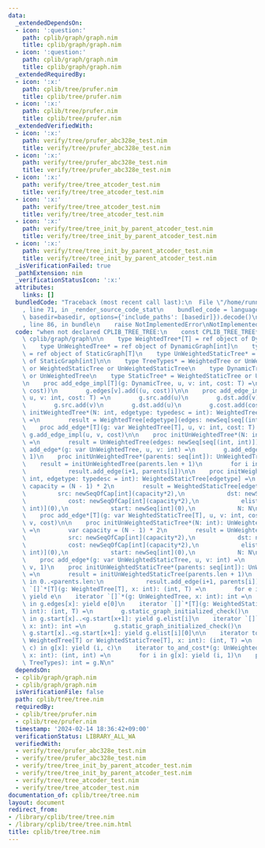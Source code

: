 ```yaml
---
data:
  _extendedDependsOn:
  - icon: ':question:'
    path: cplib/graph/graph.nim
    title: cplib/graph/graph.nim
  - icon: ':question:'
    path: cplib/graph/graph.nim
    title: cplib/graph/graph.nim
  _extendedRequiredBy:
  - icon: ':x:'
    path: cplib/tree/prufer.nim
    title: cplib/tree/prufer.nim
  - icon: ':x:'
    path: cplib/tree/prufer.nim
    title: cplib/tree/prufer.nim
  _extendedVerifiedWith:
  - icon: ':x:'
    path: verify/tree/prufer_abc328e_test.nim
    title: verify/tree/prufer_abc328e_test.nim
  - icon: ':x:'
    path: verify/tree/prufer_abc328e_test.nim
    title: verify/tree/prufer_abc328e_test.nim
  - icon: ':x:'
    path: verify/tree/tree_atcoder_test.nim
    title: verify/tree/tree_atcoder_test.nim
  - icon: ':x:'
    path: verify/tree/tree_atcoder_test.nim
    title: verify/tree/tree_atcoder_test.nim
  - icon: ':x:'
    path: verify/tree/tree_init_by_parent_atcoder_test.nim
    title: verify/tree/tree_init_by_parent_atcoder_test.nim
  - icon: ':x:'
    path: verify/tree/tree_init_by_parent_atcoder_test.nim
    title: verify/tree/tree_init_by_parent_atcoder_test.nim
  _isVerificationFailed: true
  _pathExtension: nim
  _verificationStatusIcon: ':x:'
  attributes:
    links: []
  bundledCode: "Traceback (most recent call last):\n  File \"/home/runner/.local/lib/python3.10/site-packages/onlinejudge_verify/documentation/build.py\"\
    , line 71, in _render_source_code_stat\n    bundled_code = language.bundle(stat.path,\
    \ basedir=basedir, options={'include_paths': [basedir]}).decode()\n  File \"/home/runner/.local/lib/python3.10/site-packages/onlinejudge_verify/languages/nim.py\"\
    , line 86, in bundle\n    raise NotImplementedError\nNotImplementedError\n"
  code: "when not declared CPLIB_TREE_TREE:\n    const CPLIB_TREE_TREE* = 1\n    include\
    \ cplib/graph/graph\n\n    type WeightedTree*[T] = ref object of DynamicGraph[T]\n\
    \    type UnWeightedTree* = ref object of DynamicGraph[int]\n    type WeightedStaticTree*[T]\
    \ = ref object of StaticGraph[T]\n    type UnWeightedStaticTree* = ref object\
    \ of StaticGraph[int]\n\n    type TreeTypes* = WeightedTree or UnWeightedTree\
    \ or WeightedStaticTree or UnWeightedStaticTree\n    type DynamicTree* = WeightedTree\
    \ or UnWeightedTree\n    type StaticTree* = WeightedStaticTree or UnWeightedStaticTree\n\
    \n    proc add_edge_impl[T](g: DynamicTree, u, v: int, cost: T) =\n        g.edges[u].add((v,\
    \ cost))\n        g.edges[v].add((u, cost))\n\n    proc add_edge_impl[T](g: StaticTree,\
    \ u, v: int, cost: T) =\n        g.src.add(u)\n        g.dst.add(v)\n        g.cost.add(cost)\n\
    \        g.src.add(v)\n        g.dst.add(u)\n        g.cost.add(cost)\n\n    proc\
    \ initWeightedTree*(N: int, edgetype: typedesc = int): WeightedTree[edgetype]\
    \ =\n        result = WeightedTree[edgetype](edges: newSeq[seq[(int, edgetype)]](N))\n\
    \    proc add_edge*[T](g: var WeightedTree[T], u, v: int, cost: T) =\n       \
    \ g.add_edge_impl(u, v, cost)\n\n    proc initUnWeightedTree*(N: int): UnWeightedTree\
    \ =\n        result = UnWeightedTree(edges: newSeq[seq[(int, int)]](N))\n    proc\
    \ add_edge*(g: var UnWeightedTree, u, v: int) =\n        g.add_edge_impl(u, v,\
    \ 1)\n    proc initUnWeightedTree*(parents: seq[int]): UnWeightedTree =\n    \
    \    result = initUnWeightedTree(parents.len + 1)\n        for i in 0..<parents.len:\n\
    \            result.add_edge(i+1, parents[i])\n\n    proc initWeightedStaticTree*(N:\
    \ int, edgetype: typedesc = int): WeightedStaticTree[edgetype] =\n        var\
    \ capacity = (N - 1) * 2\n        result = WeightedStaticTree[edgetype](\n   \
    \         src: newSeqOfCap[int](capacity*2),\n            dst: newSeqOfCap[int](capacity*2),\n\
    \            cost: newSeqOfCap[int](capacity*2),\n            elist: newSeq[(int,\
    \ int)](0),\n            start: newSeq[int](0),\n            N: N\n        )\n\
    \    proc add_edge*[T](g: var WeightedStaticTree[T], u, v: int, cost: T) = g.add_edge_impl(u,\
    \ v, cost)\n\n    proc initUnWeightedStaticTree*(N: int): UnWeightedStaticTree\
    \ =\n        var capacity = (N - 1) * 2\n        result = UnWeightedStaticTree(\n\
    \            src: newSeqOfCap[int](capacity*2),\n            dst: newSeqOfCap[int](capacity*2),\n\
    \            cost: newSeqOfCap[int](capacity*2),\n            elist: newSeq[(int,\
    \ int)](0),\n            start: newSeq[int](0),\n            N: N\n        )\n\
    \    proc add_edge*(g: var UnWeightedStaticTree, u, v: int) =\n        g.add_edge_impl(u,\
    \ v, 1)\n    proc initUnWeightedStaticTree*(parents: seq[int]): UnWeightedStaticTree\
    \ =\n        result = initUnWeightedStaticTree(parents.len + 1)\n        for i\
    \ in 0..<parents.len:\n            result.add_edge(i+1, parents[i])\n\n    iterator\
    \ `[]`*[T](g: WeightedTree[T], x: int): (int, T) =\n        for e in g.edges[x]:\
    \ yield e\n    iterator `[]`*(g: UnWeightedTree, x: int): int =\n        for e\
    \ in g.edges[x]: yield e[0]\n    iterator `[]`*[T](g: WeightedStaticTree[T], x:\
    \ int): (int, T) =\n        g.static_graph_initialized_check()\n        for i\
    \ in g.start[x]..<g.start[x+1]: yield g.elist[i]\n    iterator `[]`*(g: UnWeightedStaticTree,\
    \ x: int): int =\n        g.static_graph_initialized_check()\n        for i in\
    \ g.start[x]..<g.start[x+1]: yield g.elist[i][0]\n\n    iterator to_and_cost*[T](g:\
    \ WeightedTree[T] or WeightedStaticTree[T], x: int): (int, T) =\n        for (i,\
    \ c) in g[x]: yield (i, c)\n    iterator to_and_cost*(g: UnWeightedTree or UnWeightedStaticTree,\
    \ x: int): (int, int) =\n        for i in g[x]: yield (i, 1)\n    proc len*(g:\
    \ TreeTypes): int = g.N\n"
  dependsOn:
  - cplib/graph/graph.nim
  - cplib/graph/graph.nim
  isVerificationFile: false
  path: cplib/tree/tree.nim
  requiredBy:
  - cplib/tree/prufer.nim
  - cplib/tree/prufer.nim
  timestamp: '2024-02-14 18:36:42+09:00'
  verificationStatus: LIBRARY_ALL_WA
  verifiedWith:
  - verify/tree/prufer_abc328e_test.nim
  - verify/tree/prufer_abc328e_test.nim
  - verify/tree/tree_init_by_parent_atcoder_test.nim
  - verify/tree/tree_init_by_parent_atcoder_test.nim
  - verify/tree/tree_atcoder_test.nim
  - verify/tree/tree_atcoder_test.nim
documentation_of: cplib/tree/tree.nim
layout: document
redirect_from:
- /library/cplib/tree/tree.nim
- /library/cplib/tree/tree.nim.html
title: cplib/tree/tree.nim
---
```

